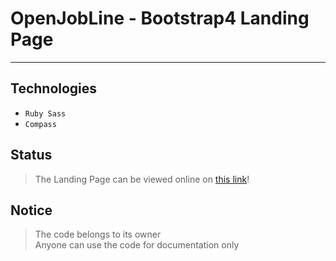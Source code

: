 # OpenJobLine - Bootstrap4 Landing Page

<hr>

## Technologies

* `Ruby Sass`
* `Compass`

## Status

> The Landing Page can be viewed online on [this link](https://cdn.iurianu.rocks/openjobline/)! 
## Notice

> The code belongs to its owner  
> Anyone can use the code for documentation only